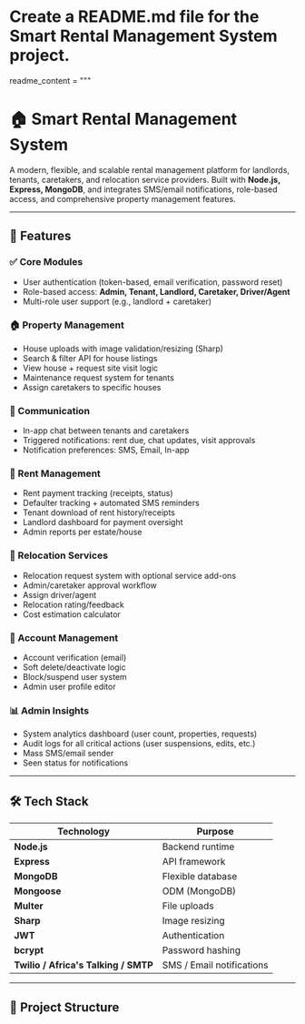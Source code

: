 # Create a README.md file for the Smart Rental Management System project.

readme_content = """
# 🏠 Smart Rental Management System

A modern, flexible, and scalable rental management platform for landlords, tenants, caretakers, and relocation service providers. Built with **Node.js, Express, MongoDB**, and integrates SMS/email notifications, role-based access, and comprehensive property management features.

---

## 🚀 Features

### ✅ Core Modules
- User authentication (token-based, email verification, password reset)
- Role-based access: **Admin, Tenant, Landlord, Caretaker, Driver/Agent**
- Multi-role user support (e.g., landlord + caretaker)

### 🏠 Property Management
- House uploads with image validation/resizing (Sharp)
- Search & filter API for house listings
- View house + request site visit logic
- Maintenance request system for tenants
- Assign caretakers to specific houses

### 💬 Communication
- In-app chat between tenants and caretakers
- Triggered notifications: rent due, chat updates, visit approvals
- Notification preferences: SMS, Email, In-app

### 💸 Rent Management
- Rent payment tracking (receipts, status)
- Defaulter tracking + automated SMS reminders
- Tenant download of rent history/receipts
- Landlord dashboard for payment oversight
- Admin reports per estate/house

### 🚚 Relocation Services
- Relocation request system with optional service add-ons
- Admin/caretaker approval workflow
- Assign driver/agent
- Relocation rating/feedback
- Cost estimation calculator

### 🔐 Account Management
- Account verification (email)
- Soft delete/deactivate logic
- Block/suspend user system
- Admin user profile editor

### 📊 Admin Insights
- System analytics dashboard (user count, properties, requests)
- Audit logs for all critical actions (user suspensions, edits, etc.)
- Mass SMS/email sender
- Seen status for notifications

---

## 🛠️ Tech Stack
| Technology  | Purpose        |
|-------------|----------------|
| **Node.js** | Backend runtime |
| **Express** | API framework   |
| **MongoDB** | Flexible database |
| **Mongoose**| ODM (MongoDB)   |
| **Multer**  | File uploads    |
| **Sharp**   | Image resizing  |
| **JWT**     | Authentication  |
| **bcrypt**  | Password hashing |
| **Twilio / Africa's Talking / SMTP** | SMS / Email notifications |

---

## 📂 Project Structure

